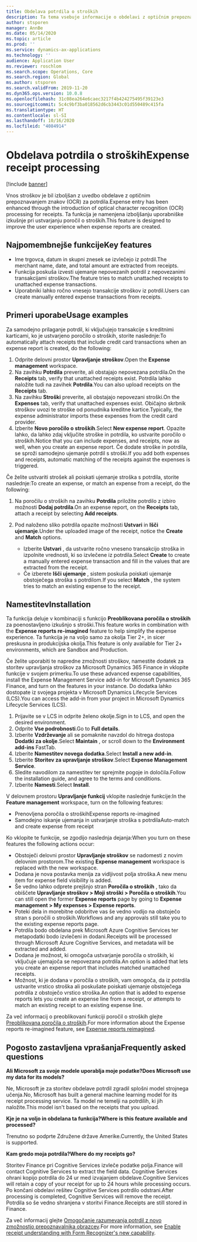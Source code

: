```yaml
---
title: Obdelava potrdila o stroških
description: Ta tema vsebuje informacije o obdelavi z optičnim prepoznavanjem znakov (OCR) za potrdila. Ta funkcija je namenjena izboljšanju uporabniške izkušnje pri ustvarjanju poročil o stroških v storitvi Microsoft Dynamics 365 Finance.
author: stsporen
manager: AnnBe
ms.date: 05/14/2020
ms.topic: article
ms.prod: ''
ms.service: dynamics-ax-applications
ms.technology: ''
audience: Application User
ms.reviewer: roschlom
ms.search.scope: Operations, Core
ms.search.region: Global
ms.author: stsporen
ms.search.validFrom: 2019-11-20
ms.dyn365.ops.version: 10.0.8
ms.openlocfilehash: 31c08ea264e6caec3217f4b424275495f39123e3
ms.sourcegitcommit: 5c4c9bf3ba018562d6cb3443c01d550489c415fa
ms.translationtype: HT
ms.contentlocale: sl-SI
ms.lasthandoff: 10/16/2020
ms.locfileid: "4084914"
---
```

# <a name="expense-receipt-processing"></a><span data-ttu-id="9e6d9-104">Obdelava potrdila o stroških</span><span class="sxs-lookup"><span data-stu-id="9e6d9-104">Expense receipt processing</span></span>

[!include [banner](../includes/banner.md)]

<span data-ttu-id="9e6d9-105">Vnos stroškov je bil izboljšan z uvedbo obdelave z optičnim prepoznavanjem znakov (OCR) za potrdila.</span><span class="sxs-lookup"><span data-stu-id="9e6d9-105">Expense entry has been enhanced through the introduction of optical character recognition (OCR) processing for receipts.</span></span> <span data-ttu-id="9e6d9-106">Ta funkcija je namenjena izboljšanju uporabniške izkušnje pri ustvarjanju poročil o stroških.</span><span class="sxs-lookup"><span data-stu-id="9e6d9-106">This feature is designed to improve the user experience when expense reports are created.</span></span>

## <a name="key-features"></a><span data-ttu-id="9e6d9-107">Najpomembnejše funkcije</span><span class="sxs-lookup"><span data-stu-id="9e6d9-107">Key features</span></span>

- <span data-ttu-id="9e6d9-108">Ime trgovca, datum in skupni znesek se izvlečejo iz potrdil.</span><span class="sxs-lookup"><span data-stu-id="9e6d9-108">The merchant name, date, and total amount are extracted from receipts.</span></span>
- <span data-ttu-id="9e6d9-109">Funkcija poskuša izvesti ujemanje nepovezanih potrdil z nepovezanimi transakcijami stroškov.</span><span class="sxs-lookup"><span data-stu-id="9e6d9-109">The feature tries to match unattached receipts to unattached expense transactions.</span></span>
- <span data-ttu-id="9e6d9-110">Uporabniki lahko ročno vnesejo transakcije stroškov iz potrdil.</span><span class="sxs-lookup"><span data-stu-id="9e6d9-110">Users can create manually entered expense transactions from receipts.</span></span>

## <a name="usage-examples"></a><span data-ttu-id="9e6d9-111">Primeri uporabe</span><span class="sxs-lookup"><span data-stu-id="9e6d9-111">Usage examples</span></span>

<span data-ttu-id="9e6d9-112">Za samodejno prilaganje potrdil, ki vključujejo transakcije s kreditnimi karticami, ko je ustvarjeno poročilo o stroških, storite naslednje:</span><span class="sxs-lookup"><span data-stu-id="9e6d9-112">To automatically attach receipts that include credit card transactions when an expense report is created, do the following:</span></span>

  1. <span data-ttu-id="9e6d9-113">Odprite delovni prostor **Upravljanje stroškov**.</span><span class="sxs-lookup"><span data-stu-id="9e6d9-113">Open the **Expense management** workspace.</span></span>
  2. <span data-ttu-id="9e6d9-114">Na zavihku **Potrdila** preverite, ali obstajajo nepovezana potrdila.</span><span class="sxs-lookup"><span data-stu-id="9e6d9-114">On the **Receipts** tab, verify that unattached receipts exist.</span></span> <span data-ttu-id="9e6d9-115">Potrdila lahko naložite tudi na zavihek **Potrdila**.</span><span class="sxs-lookup"><span data-stu-id="9e6d9-115">You can also upload receipts on the **Receipts** tab.</span></span>
  3. <span data-ttu-id="9e6d9-116">Na zavihku **Stroški** preverite, ali obstajajo nepovezani stroški.</span><span class="sxs-lookup"><span data-stu-id="9e6d9-116">On the **Expenses** tab, verify that unattached expenses exist.</span></span> <span data-ttu-id="9e6d9-117">Običajno skrbnik stroškov uvozi te stroške od ponudnika kreditne kartice.</span><span class="sxs-lookup"><span data-stu-id="9e6d9-117">Typically, the expense administrator imports these expenses from the credit card provider.</span></span>
  4. <span data-ttu-id="9e6d9-118">Izberite **Novo poročilo o stroških**.</span><span class="sxs-lookup"><span data-stu-id="9e6d9-118">Select **New expense report**.</span></span> <span data-ttu-id="9e6d9-119">Opazite lahko, da lahko zdaj vključite stroške in potrdila, ko ustvarite poročilo o stroških.</span><span class="sxs-lookup"><span data-stu-id="9e6d9-119">Notice that you can include expenses, and receipts, now as well, when you create an expense report.</span></span> <span data-ttu-id="9e6d9-120">Če dodate stroške in potrdila, se sproži samodejno ujemanje potrdil s stroški.</span><span class="sxs-lookup"><span data-stu-id="9e6d9-120">If you add both expenses and receipts, automatic matching of the receipts against the expenses is triggered.</span></span>

<span data-ttu-id="9e6d9-121">Če želite ustvariti strošek ali poiskati ujemanje stroška s potrdila, storite naslednje:</span><span class="sxs-lookup"><span data-stu-id="9e6d9-121">To create an expense, or match an expense from a receipt, do the following:</span></span>

  1. <span data-ttu-id="9e6d9-122">Na poročilu o stroških na zavihku **Potrdila** priložite potrdilo z izbiro možnosti **Dodaj potrdila**.</span><span class="sxs-lookup"><span data-stu-id="9e6d9-122">On an expense report, on the **Receipts** tab, attach a receipt by selecting **Add receipts**.</span></span>
  2. <span data-ttu-id="9e6d9-123">Pod naloženo sliko potrdila opazite možnosti **Ustvari** in **Išči ujemanje**.</span><span class="sxs-lookup"><span data-stu-id="9e6d9-123">Under the uploaded image of the receipt, notice the **Create** and **Match** options.</span></span>

      - <span data-ttu-id="9e6d9-124">Izberite **Ustvari** , da ustvarite ročno vneseno transakcijo stroška in izpolnite vrednosti, ki so izvlečene iz potrdila.</span><span class="sxs-lookup"><span data-stu-id="9e6d9-124">Select **Create** to create a manually entered expense transaction and fill in the values that are extracted from the receipt.</span></span>
      - <span data-ttu-id="9e6d9-125">Če izberete **Išči ujemanje** , sistem poskuša poiskati ujemanje obstoječega stroška s potrdilom.</span><span class="sxs-lookup"><span data-stu-id="9e6d9-125">If you select **Match** , the system tries to match an existing expense to the receipt.</span></span>

## <a name="installation"></a><span data-ttu-id="9e6d9-126">Namestitev</span><span class="sxs-lookup"><span data-stu-id="9e6d9-126">Installation</span></span>

<span data-ttu-id="9e6d9-127">Ta funkcija deluje v kombinaciji s funkcijo **Preoblikovana poročila o stroških** za poenostavljeno izkušnjo s stroški.</span><span class="sxs-lookup"><span data-stu-id="9e6d9-127">This feature works in combination with the **Expense reports re-imagined** feature to help simplify the expense experience.</span></span> <span data-ttu-id="9e6d9-128">Ta funkcija je na voljo samo za okolja Tier 2+, in sicer preskusna in produkcijska okolja.</span><span class="sxs-lookup"><span data-stu-id="9e6d9-128">This feature is only available for Tier 2+ environments, which are Sandbox and Production.</span></span>

<span data-ttu-id="9e6d9-129">Če želite uporabiti te napredne zmožnosti stroškov, namestite dodatek za storitev upravljanja stroškov za Microsoft Dynamics 365 Finance in vklopite funkcije v svojem primerku.</span><span class="sxs-lookup"><span data-stu-id="9e6d9-129">To use these advanced expense capabilities, install the Expense Management Service add-in for Microsoft Dynamics 365 Finance, and turn on the features in your instance.</span></span> <span data-ttu-id="9e6d9-130">Do dodatka lahko dostopate iz svojega projekta v Microsoft Dynamics Lifecycle Services (LCS).</span><span class="sxs-lookup"><span data-stu-id="9e6d9-130">You can access the add-in from your project in Microsoft Dynamics Lifecycle Services (LCS).</span></span>

1. <span data-ttu-id="9e6d9-131">Prijavite se v LCS in odprite želeno okolje.</span><span class="sxs-lookup"><span data-stu-id="9e6d9-131">Sign in to LCS, and open the desired environment.</span></span>
2. <span data-ttu-id="9e6d9-132">Odprite **Vse podrobnosti**.</span><span class="sxs-lookup"><span data-stu-id="9e6d9-132">Go to **Full details**.</span></span>
3. <span data-ttu-id="9e6d9-133">Izberite **Vzdrževanje** ali se pomaknite navzdol do hitrega dostopa **Dodatki za okolje**.</span><span class="sxs-lookup"><span data-stu-id="9e6d9-133">Select **Maintain** , or scroll down to the **Environment add-ins** FastTab.</span></span>
4. <span data-ttu-id="9e6d9-134">Izberite **Namestitev novega dodatka**.</span><span class="sxs-lookup"><span data-stu-id="9e6d9-134">Select **Install a new add-in**.</span></span>
5. <span data-ttu-id="9e6d9-135">Izberite **Storitev za upravljanje stroškov**.</span><span class="sxs-lookup"><span data-stu-id="9e6d9-135">Select **Expense Management Service**.</span></span>
6. <span data-ttu-id="9e6d9-136">Sledite navodilom za namestitev ter sprejmite pogoje in določila.</span><span class="sxs-lookup"><span data-stu-id="9e6d9-136">Follow the installation guide, and agree to the terms and conditions.</span></span>
7. <span data-ttu-id="9e6d9-137">Izberite **Namesti**.</span><span class="sxs-lookup"><span data-stu-id="9e6d9-137">Select **Install**.</span></span>

<span data-ttu-id="9e6d9-138">V delovnem prostoru **Upravljanje funkcij** vklopite naslednje funkcije:</span><span class="sxs-lookup"><span data-stu-id="9e6d9-138">In the **Feature management** workspace, turn on the following features:</span></span>

- <span data-ttu-id="9e6d9-139">Prenovljena poročila o stroških</span><span class="sxs-lookup"><span data-stu-id="9e6d9-139">Expense reports re-imagined</span></span>
- <span data-ttu-id="9e6d9-140">Samodejno iskanje ujemanja in ustvarjanje stroška s potrdila</span><span class="sxs-lookup"><span data-stu-id="9e6d9-140">Auto-match and create expense from receipt</span></span>

<span data-ttu-id="9e6d9-141">Ko vklopite te funkcije, se zgodijo naslednja dejanja:</span><span class="sxs-lookup"><span data-stu-id="9e6d9-141">When you turn on these features the following actions occur:</span></span>

- <span data-ttu-id="9e6d9-142">Obstoječi delovni prostor **Upravljanje stroškov** se nadomesti z novim delovnim prostorom.</span><span class="sxs-lookup"><span data-stu-id="9e6d9-142">The existing **Expense management** workspace is replaced with the new workspace.</span></span>
- <span data-ttu-id="9e6d9-143">Dodana je nova postavka menija za vidljivost polja stroška.</span><span class="sxs-lookup"><span data-stu-id="9e6d9-143">A new menu item for expense field visibility is added.</span></span>
- <span data-ttu-id="9e6d9-144">Še vedno lahko odprete prejšnjo stran **Poročila o stroških** , tako da obiščete **Upravljanje stroškov > Moji stroški > Poročila o stroških**.</span><span class="sxs-lookup"><span data-stu-id="9e6d9-144">You can still open the former **Expense reports** page by going to **Expense management > My expenses > Expense reports**.</span></span>
- <span data-ttu-id="9e6d9-145">Poteki dela in morebitne odobritve vas še vedno vodijo na obstoječo stran s poročili o stroških.</span><span class="sxs-lookup"><span data-stu-id="9e6d9-145">Workflows and any approvals still take you to the existing expense reports page.</span></span>
- <span data-ttu-id="9e6d9-146">Potrdila bodo obdelana prek Microsoft Azure Cognitive Services ter metapodatki bodo izvlečeni in dodani.</span><span class="sxs-lookup"><span data-stu-id="9e6d9-146">Receipts will be processed through Microsoft Azure Cognitive Services, and metadata will be extracted and added.</span></span>
- <span data-ttu-id="9e6d9-147">Dodana je možnost, ki omogoča ustvarjanje poročila o stroških, ki vključuje ujemajoča se nepovezana potrdila.</span><span class="sxs-lookup"><span data-stu-id="9e6d9-147">An option is added that lets you create an expense report that includes matched unattached receipts.</span></span>
- <span data-ttu-id="9e6d9-148">Možnost, ki je dodana v poročila o stroških, vam omogoča, da iz potrdila ustvarite vrstico stroška ali poskušate poiskati ujemanje obstoječega potrdila z obstoječo vrstico stroška.</span><span class="sxs-lookup"><span data-stu-id="9e6d9-148">An option that is added to expense reports lets you create an expense line from a receipt, or attempts to match an existing receipt to an existing expense line.</span></span>

<span data-ttu-id="9e6d9-149">Za več informacij o preoblikovani funkciji poročil o stroških glejte [Preoblikovana poročila o stroških](ExpenseWorkspaceNew.md).</span><span class="sxs-lookup"><span data-stu-id="9e6d9-149">For more information about the Expense reports re-imagined feature, see [Expense reports reimagined](ExpenseWorkspaceNew.md).</span></span>

## <a name="frequently-asked-questions"></a><span data-ttu-id="9e6d9-150">Pogosto zastavljena vprašanja</span><span class="sxs-lookup"><span data-stu-id="9e6d9-150">Frequently asked questions</span></span>

<span data-ttu-id="9e6d9-151">**Ali Microsoft za svoje modele uporablja moje podatke?**</span><span class="sxs-lookup"><span data-stu-id="9e6d9-151">**Does Microsoft use my data for its models?**</span></span>

<span data-ttu-id="9e6d9-152">Ne, Microsoft je za storitev obdelave potrdil zgradil splošni model strojnega učenja.</span><span class="sxs-lookup"><span data-stu-id="9e6d9-152">No, Microsoft has built a general machine learning model for its receipt processing service.</span></span> <span data-ttu-id="9e6d9-153">Ta model ne temelji na potrdilih, ki jih naložite.</span><span class="sxs-lookup"><span data-stu-id="9e6d9-153">This model isn't based on the receipts that you upload.</span></span>

<span data-ttu-id="9e6d9-154">**Kje je na voljo in obdelana ta funkcija?**</span><span class="sxs-lookup"><span data-stu-id="9e6d9-154">**Where is this feature available and processed?**</span></span>

<span data-ttu-id="9e6d9-155">Trenutno so podprte Združene države Amerike.</span><span class="sxs-lookup"><span data-stu-id="9e6d9-155">Currently, the United States is supported.</span></span>

<span data-ttu-id="9e6d9-156">**Kam gredo moja potrdila?**</span><span class="sxs-lookup"><span data-stu-id="9e6d9-156">**Where do my receipts go?**</span></span>

<span data-ttu-id="9e6d9-157">Storitev Finance pri Cognitive Services izvleče podatke polja.</span><span class="sxs-lookup"><span data-stu-id="9e6d9-157">Finance will contact Cognitive Services to extract the field data.</span></span> <span data-ttu-id="9e6d9-158">Cognitive Services ohrani kopijo potrdila do 24 ur med izvajanjem obdelave.</span><span class="sxs-lookup"><span data-stu-id="9e6d9-158">Cognitive Services will retain a copy of your receipt for up to 24 hours while processing occurs.</span></span> <span data-ttu-id="9e6d9-159">Po končani obdelavi rešitev Cognitive Services potrdilo odstrani.</span><span class="sxs-lookup"><span data-stu-id="9e6d9-159">After processing is completed, Cognitive Services will remove the receipt.</span></span> <span data-ttu-id="9e6d9-160">Potrdila so še vedno shranjena v storitvi Finance.</span><span class="sxs-lookup"><span data-stu-id="9e6d9-160">Receipts are still stored in Finance.</span></span>

<span data-ttu-id="9e6d9-161">Za več informacij glejte [Omogočanje razumevanja potrdil z novo zmožnostjo prepoznavalnika obrazcev](https://azure.microsoft.com/blog/enable-receipt-understanding-with-form-recognizer-s-new-capability/).</span><span class="sxs-lookup"><span data-stu-id="9e6d9-161">For more information, see [Enable receipt understanding with Form Recognizer's new capability](https://azure.microsoft.com/blog/enable-receipt-understanding-with-form-recognizer-s-new-capability/).</span></span>
